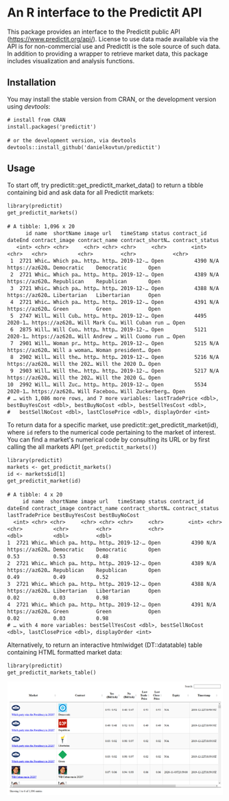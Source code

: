 # An R interface to the Predictit API
This package provides an interface to the Predictit public API (https://www.predictit.org/api/). License to use data made available via the API is for non-commercial use and PredictIt is the sole source of such data. In addition to providing a wrapper to retrieve market data, this package includes visualization and analysis functions.

## Installation

You may install the stable version from CRAN, or the development version using *devtools*:
```{r}
# install from CRAN
install.packages('predictit')

# or the development version, via devtools
devtools::install_github('danielkovtun/predictit')
```

## Usage

To start off, try predictit::get_predictit_market_data() to return a tibble containing bid and ask data for all Predictit markets:

```{r}
library(predictit)
get_predictit_markets()

# A tibble: 1,096 x 20
      id name  shortName image url   timeStamp status contract_id dateEnd contract_image contract_name contract_shortN… contract_status
   <int> <chr> <chr>     <chr> <chr> <chr>     <chr>        <int> <chr>   <chr>          <chr>         <chr>            <chr>          
 1  2721 Whic… Which pa… http… http… 2019-12-… Open          4390 N/A     https://az620… Democratic    Democratic       Open           
 2  2721 Whic… Which pa… http… http… 2019-12-… Open          4389 N/A     https://az620… Republican    Republican       Open           
 3  2721 Whic… Which pa… http… http… 2019-12-… Open          4388 N/A     https://az620… Libertarian   Libertarian      Open           
 4  2721 Whic… Which pa… http… http… 2019-12-… Open          4391 N/A     https://az620… Green         Green            Open           
 5  2747 Will… Will Cub… http… http… 2019-12-… Open          4495 2020-1… https://az620… Will Mark Cu… Will Cuban run … Open           
 6  2875 Will… Will Cuo… http… http… 2019-12-… Open          5121 2020-1… https://az620… Will Andrew … Will Cuomo run … Open           
 7  2901 Will… Woman pr… http… http… 2019-12-… Open          5215 N/A     https://az620… Will a woman… Woman president… Open           
 8  2902 Will… Will the… http… http… 2019-12-… Open          5216 N/A     https://az620… Will the 202… Will the 2020 D… Open           
 9  2903 Will… Will the… http… http… 2019-12-… Open          5217 N/A     https://az620… Will the 202… Will the 2020 G… Open           
10  2992 Will… Will Zuc… http… http… 2019-12-… Open          5534 2020-1… https://az620… Will Faceboo… Will Zuckerberg… Open           
# … with 1,086 more rows, and 7 more variables: lastTradePrice <dbl>, bestBuyYesCost <dbl>, bestBuyNoCost <dbl>, bestSellYesCost <dbl>,
#   bestSellNoCost <dbl>, lastClosePrice <dbl>, displayOrder <int>
```

To return data for a specific market, use predictit::get_predictit_market(id), where `id` refers to the numerical code pertaining to the market of interest. 
You can find a market's numerical code by consulting its URL or by first calling the all markets API (`get_predictit_markets()`)
```{r}
library(predictit)
markets <- get_predictit_markets()
id <- markets$id[1]
get_predictit_market(id)

# A tibble: 4 x 20
     id name  shortName image url   timeStamp status contract_id dateEnd contract_image contract_name contract_shortN… contract_status lastTradePrice bestBuyYesCost bestBuyNoCost
  <int> <chr> <chr>     <chr> <chr> <chr>     <chr>        <int> <chr>   <chr>          <chr>         <chr>            <chr>                    <dbl>          <dbl>         <dbl>
1  2721 Whic… Which pa… http… http… 2019-12-… Open          4390 N/A     https://az620… Democratic    Democratic       Open                      0.53           0.53          0.48
2  2721 Whic… Which pa… http… http… 2019-12-… Open          4389 N/A     https://az620… Republican    Republican       Open                      0.49           0.49          0.52
3  2721 Whic… Which pa… http… http… 2019-12-… Open          4388 N/A     https://az620… Libertarian   Libertarian      Open                      0.02           0.03          0.98
4  2721 Whic… Which pa… http… http… 2019-12-… Open          4391 N/A     https://az620… Green         Green            Open                      0.02           0.03          0.98
# … with 4 more variables: bestSellYesCost <dbl>, bestSellNoCost <dbl>, lastClosePrice <dbl>, displayOrder <int>
```

Alternatively, to return an interactive htmlwidget (DT::datatable) table containing HTML formatted market data:

```{r}
library(predictit)
get_predictit_markets_table()
```
![](README_files/figure-markdown_github/markets_table.png)
